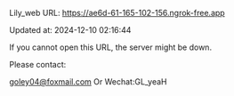 Lily_web URL: https://ae6d-61-165-102-156.ngrok-free.app

Updated at: 2024-12-10 02:16:44

If you cannot open this URL, the server might be down.

Please contact: 

goley04@foxmail.com Or Wechat:GL_yeaH